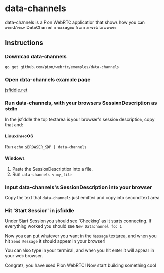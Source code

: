 # data-channels
data-channels is a Pion WebRTC application that shows how you can send/recv DataChannel messages from a web browser

## Instructions
### Download data-channels
```
go get github.com/pion/webrtc/examples/data-channels
```

### Open data-channels example page
[jsfiddle.net](https://jsfiddle.net/9tsx15mg/90/)

### Run data-channels, with your browsers SessionDescription as stdin
In the jsfiddle the top textarea is your browser's session description, copy that and:
#### Linux/macOS
Run `echo $BROWSER_SDP | data-channels`
#### Windows
1. Paste the SessionDescription into a file.
1. Run `data-channels < my_file`

### Input data-channels's SessionDescription into your browser
Copy the text that `data-channels` just emitted and copy into second text area

### Hit 'Start Session' in jsfiddle
Under Start Session you should see 'Checking' as it starts connecting. If everything worked you should see `New DataChannel foo 1`

Now you can put whatever you want in the `Message` textarea, and when you hit `Send Message` it should appear in your browser!

You can also type in your terminal, and when you hit enter it will appear in your web browser.

Congrats, you have used Pion WebRTC! Now start building something cool
